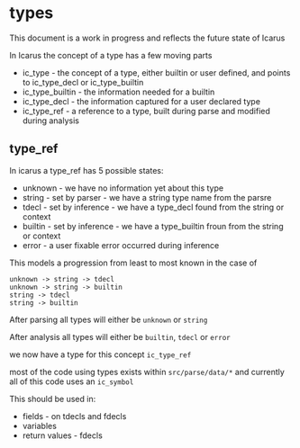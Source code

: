 types
======

This document is a work in progress and reflects the future state of Icarus

In Icarus the concept of a type has a few moving parts

* ic_type - the concept of a type, either builtin or user defined, and points to ic_type_decl or ic_type_builtin
* ic_type_builtin - the information needed for a builtin
* ic_type_decl - the information captured for a user declared type
* ic_type_ref - a reference to a type, built during parse and modified during analysis


type_ref
--------

In icarus a type_ref has 5 possible states:

* unknown - we have no information yet about this type
* string - set by parser - we have a string type name from the parsre
* tdecl - set by inference - we have a type_decl found from the string or context
* builtin - set by inference - we have a type_builtin froun from the string or context
* error - a user fixable error occurred during inference

This models a progression from least to most known in the case of

    unknown -> string -> tdecl
    unknown -> string -> builtin
    string -> tdecl
    string -> builtin

After parsing all types will either be `unknown` or `string`

After analysis all types will either be `builtin`, `tdecl` or `error`

we now have a type for this concept `ic_type_ref`

most of the code using types exists within `src/parse/data/*` and
currently all of this code uses an `ic_symbol`

This should be used in:

* fields - on tdecls and fdecls
* variables
* return values - fdecls

